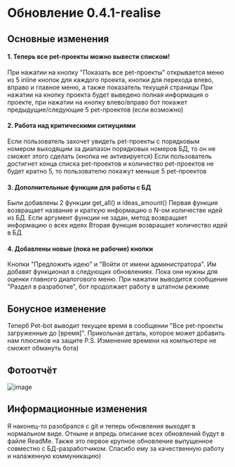 # Обновление 0.4.1-realise
## Основные изменения
#### 1. Теперь все pet-проекты можно вывести списком!
При нажатии на кнопку "Показать все pet-проекты" открывается меню из 5 inline кнопок для каждого проекта, кнопки для перехода влево, вправо и главное меню, а также показатель текущей страницы
При нажатии на кнопку проекта будет выведено полная информация о проекте, при нажатии на кнопку влево/вправо бот покажет предыдущие/следующие 5 pet-проектов (если возможно)
#### 2. Работа над критическими ситиуциями
Если пользователь захочет увидеть pet-проекты с порядковым номером выходящим за диапазон порядковых номеров БД, то он не сможет этого сделать (кнопка не активируется)
Если пользователь достигнет конца списка pet-проектов и количество pet-проектов не будет кратно 5, то пользователю покажут меньше 5 pet-проектов
#### 3. Дополнительные функции для работы с БД
Были добавлены 2 функции get_all() и ideas_amount()
Первая функция возвращает название и краткую информацию о N-ом количестве идей из БД. Если аргумент функции не задан, метод возвращает информацию о всех идеях
Вторая функция возвращает количество идей в БД
#### 4. Добавлены новые (пока не рабочие) кнопки
Кнопки "Предложить идею" и "Войти от имени администратора". Им добавят функционал в следующих обновлениях. Пока они нужны для оценки главного диалогового меню. 
При нажатии выводится сообщение "Раздел в разработке", бот продолжает работу в штатном режиме
## Бонусное изменение
Теперб Pet-bot выводит текущее время в сообщении "Все pet-проекты загруженные до [время]". Прикольная деталь, которое может добавить нам плюсиков на защите
P.S. Изменение времени на компьютере не сможет обмануть бота)
## Фотоотчёт
![image](https://github.com/Sap-Artem/pet_bot/assets/75568642/128bf364-fd2e-4750-bcad-fff55b89df0e)
## Информационные изменения
Я наконец-то разобрался с git и теперь обновления выходят в нормальном виде. Отныне и впредь описание всех обновлений будут в файле ReadMe.
Также это первое крупное обновление выпущенное совместно с БД-разработчиком. Спасибо ему за качественную работу и налаженную коммуникацию)
